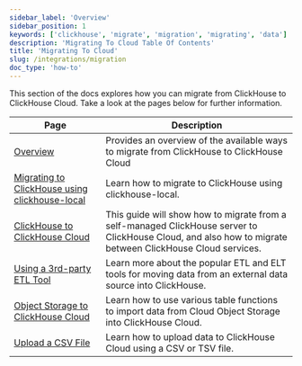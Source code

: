 ```yaml
---
sidebar_label: 'Overview'
sidebar_position: 1
keywords: ['clickhouse', 'migrate', 'migration', 'migrating', 'data']
description: 'Migrating To Cloud Table Of Contents'
title: 'Migrating To Cloud'
slug: /integrations/migration
doc_type: 'how-to'
---
```


This section of the docs explores how you can migrate from ClickHouse to ClickHouse Cloud.
Take a look at the pages below for further information.

| Page                                                                                       | Description                                                                                                                                               |
|--------------------------------------------------------------------------------------------|-----------------------------------------------------------------------------------------------------------------------------------------------------------|
| [Overview](/integrations/migration/overview)                                               | Provides an overview of the available ways to migrate from ClickHouse to ClickHouse Cloud                                                                 |
| [Migrating to ClickHouse using clickhouse-local](/cloud/migration/clickhouse-local)        | Learn how to migrate to ClickHouse using clickhouse-local.                                                                                                |                                                                                                |
| [ClickHouse to ClickHouse Cloud](/cloud/migration/clickhouse-to-cloud)                     | This guide will show how to migrate from a self-managed ClickHouse server to ClickHouse Cloud, and also how to migrate between ClickHouse Cloud services. |
| [Using a 3rd-party ETL Tool](/cloud/migration/etl-tool-to-clickhouse)                      | Learn more about the popular ETL and ELT tools for moving data from an external data source into ClickHouse.                                              |
| [Object Storage to ClickHouse Cloud](/integrations/migration/object-storage-to-clickhouse) | Learn how to use various table functions to import data from Cloud Object Storage into ClickHouse Cloud.                                                  |
| [Upload a CSV File](/cloud/migrate/upload-a-csv-file)                                      | Learn how to upload data to ClickHouse Cloud using a CSV or TSV file.                                                                                     |
